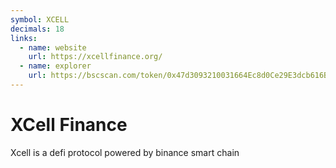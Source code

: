 ```yaml
---
symbol: XCELL
decimals: 18
links:
  - name: website
    url: https://xcellfinance.org/
  - name: explorer
    url: https://bscscan.com/token/0x47d3093210031664Ec8d0Ce29E3dcb616BaA4E1A
---
```


# XCell Finance

Xcell is a defi protocol powered by binance smart chain
